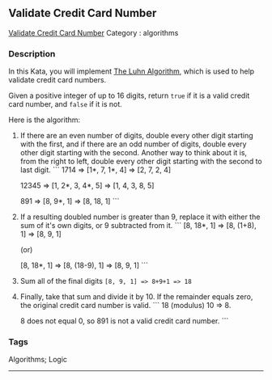 ## Validate Credit Card Number
[Validate Credit Card Number](https://www.codewars.com/kata/validate-credit-card-number)
Category : algorithms

### Description
In this Kata, you will implement [The Luhn Algorithm](http://en.wikipedia.org/wiki/Luhn_algorithm), which is used to help validate credit card numbers.

Given a positive integer of up to 16 digits, return ```true``` if it is a valid credit card number, and ```false``` if it is not.

Here is the algorithm:
  
  1.  If there are an even number of digits, double every other digit starting with the first, and if there are an odd number of digits, double every other digit starting with the second.  Another way to think about it is, from the right to left, double every other digit starting with the second to last digit. 
    ```
      1714 => [1*, 7, 1*, 4] => [2, 7, 2, 4]
      
      12345 => [1, 2*, 3, 4*, 5] => [1, 4, 3, 8, 5]
      
      891 => [8, 9*, 1] => [8, 18, 1]
    ```
  2. If a resulting doubled number is greater than 9, replace it with either the sum of it's own digits, or 9 subtracted from it.
    ```
      [8, 18*, 1] => [8, (1+8), 1] => [8, 9, 1]
      
      (or)
      
      [8, 18*, 1] => [8, (18-9), 1] => [8, 9, 1]
    ```
  3. Sum all of the final digits
    ```
      [8, 9, 1] => 8+9+1 => 18
    ```
  4. Finally, take that sum and divide it by 10.  If the remainder equals zero, the original credit card number is valid.
    ```
      18 (modulus) 10 => 8.  
      
      8 does not equal 0, so 891 is not a valid credit card number.
    ```

### Tags
Algorithms; Logic

- - -
